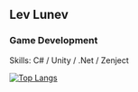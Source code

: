 ## Lev Lunev
### Game Development


Skills: C# / Unity / .Net / Zenject

[![Top Langs](https://github-readme-stats.vercel.app/api/top-langs/?username=lionlun)](https://github.com/anuraghazra/github-readme-stats)

